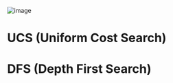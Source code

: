 
![image](https://github.com/user-attachments/assets/a6b1057f-6c80-42ff-8407-79e080c0ec45)

# UCS (Uniform Cost Search)
# DFS (Depth First Search)
